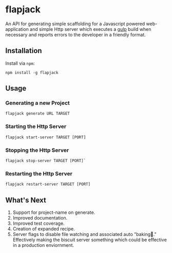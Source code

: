 flapjack
=======

An API for generating simple scaffolding for a Javascript powered web-application and simple Http server which executes a [gulp](http://gulpjs.com) build when necessary and reports errors
to the developer in a friendly format.

## Installation

Install via `npm`:

```
npm install -g flapjack
```

## Usage

### Generating a new Project

```
flapjack generate URL TARGET
```

### Starting the Http Server

```
flapjack start-server TARGET [PORT]
```

### Stopping the Http Server

```
flapjack stop-server TARGET [PORT]`
```

### Restarting the Http Server

```
flapjack restart-server TARGET [PORT]
```

## What's Next

1. Support for project-name on generate.
2. Improved documentation.
3. Improved test coverage.
4. Creation of expanded recipe.
5. Server flags to disable file watching and associated auto "baking."  Effectively making the biscuit server something which could be effective in a production enviornment.
